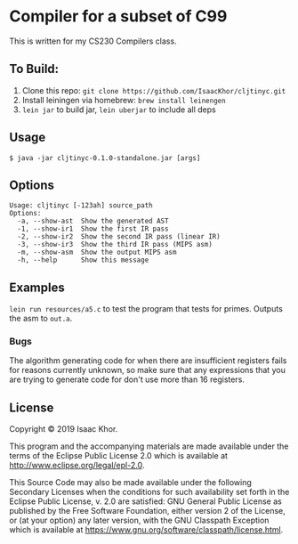 # Compiler for a subset of C99

This is written for my CS230 Compilers class. 

## To Build:

1. Clone this repo: `git clone https://github.com/IsaacKhor/cljtinyc.git`
1. Install leiningen via homebrew: `brew install leinengen`
2. `lein jar` to build jar, `lein uberjar` to include all deps

## Usage

    $ java -jar cljtinyc-0.1.0-standalone.jar [args]

## Options

```
Usage: cljtinyc [-123ah] source_path
Options:
  -a, --show-ast  Show the generated AST
  -1, --show-ir1  Show the first IR pass
  -2, --show-ir2  Show the second IR pass (linear IR)
  -3, --show-ir3  Show the third IR pass (MIPS asm)
  -m, --show-asm  Show the output MIPS asm
  -h, --help      Show this message
```

## Examples

`lein run resources/a5.c` to test the program that tests for primes. Outputs
the asm to `out.a`. 

### Bugs

The algorithm generating code for when there are insufficient registers fails
for reasons currently unknown, so make sure that any expressions that you
are trying to generate code for don't use more than 16 registers.

## License

Copyright © 2019 Isaac Khor.

This program and the accompanying materials are made available under the
terms of the Eclipse Public License 2.0 which is available at
http://www.eclipse.org/legal/epl-2.0.

This Source Code may also be made available under the following Secondary
Licenses when the conditions for such availability set forth in the Eclipse
Public License, v. 2.0 are satisfied: GNU General Public License as published by
the Free Software Foundation, either version 2 of the License, or (at your
option) any later version, with the GNU Classpath Exception which is available
at https://www.gnu.org/software/classpath/license.html.
